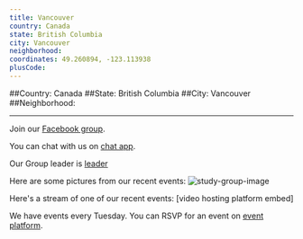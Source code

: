 ```yaml
---
title: Vancouver
country: Canada
state: British Columbia
city: Vancouver
neighborhood: 
coordinates: 49.260894, -123.113938
plusCode:
---
```


##Country: Canada
##State: British Columbia
##City: Vancouver
##Neighborhood: 
*****
Join our [Facebook group](https://www.facebook.com/groups/free.code.camp.vancouver.bc.canada).

You can chat with us on [chat app]().

Our Group leader is [leader]()

Here are some pictures from our recent events:
![study-group-image]()

Here's a stream of one of our recent events:
[video hosting platform embed]

We have events every Tuesday. You can RSVP for an event on [event platform]().
